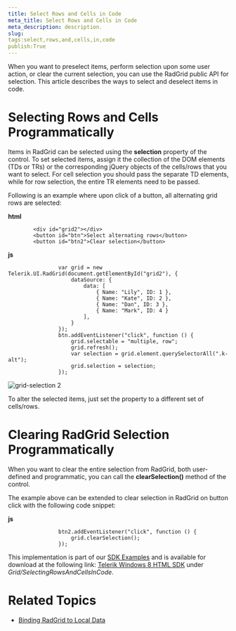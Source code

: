 ```yaml
---
title: Select Rows and Cells in Code
meta_title: Select Rows and Cells in Code
meta_description: description.
slug: 
tags:select,rows,and,cells,in,code
publish:True
---
```



When you want to preselect items, perform selection upon some user action, or clear the current selection, you can use the RadGrid public API for selection. This
				article describes the ways to select and deselect items in code.
			

# Selecting Rows and Cells Programmatically

Items in RadGrid can be selected using the __selection__ property of the control. To set selected items, assign it the collection of the
					DOM elements (TDs or TRs) or the corresponding jQuery objects of the cells/rows that you want to select. For cell selection you should pass the separate
					TD elements, while for row selection, the entire TR elements need to be passed.
				

Following is an example where upon click of a button, all alternating grid rows are selected:


 __html__
    


			<div id="grid2"></div>
			<button id="btn">Select alternating rows</button>
			<button id="btn2">Clear selection</button>




 __js__
    


					var grid = new Telerik.UI.RadGrid(document.getElementById("grid2"), {
						dataSource: {
							data: [
								{ Name: "Lily", ID: 1 },
								{ Name: "Kate", ID: 2 },
								{ Name: "Dan", ID: 3 },
								{ Name: "Mark", ID: 4 }
							],
						}
					});
					btn.addEventListener("click", function () {
						grid.selectable = "multiple, row";
						grid.refresh();
						var selection = grid.element.querySelectorAll(".k-alt");
						grid.selection = selection;
					});

![grid-selection 2](../Media/Controls\Grid\grid-selection_2.png)

To alter the selected items, just set the property to a different set of cells/rows.

# Clearing RadGrid Selection Programmatically

When you want to clear the entire selection from RadGrid, both user-defined and programmatic, you can call the __clearSelection()__
					method of the control.
				

The example above can be extended to clear selection in RadGrid on button click with the following code snippet:


 __js__
    


					btn2.addEventListener("click", function () {
						grid.clearSelection();
					});



This implementation is part of our
          [SDK Examples](78ad1869-5dec-42ff-b17a-cc19d395089e) and is available for download at the following link:
          [Telerik Windows 8 HTML SDK](https://github.com/telerik/win8-html-sdk/tree/master) under *Grid/SelectingRowsAndCellsInCode*.
        

# Related Topics

 * [Binding RadGrid to Local Data]({{slug:binding-radgrid-to-local-data}})
